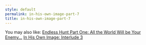 ```yaml
---
style: default
permalink: in-his-own-image-part-7
title: in-his-own-image-part-7
---
```

You may also like:
[Endless Hunt Part One: All the World Will be Your Enemy...](http://scp-wiki.net/ofanendlesshunt-partone-alltheworldwillbeyourenemy)
[In His Own Image: Interlude 3](http://scp-wiki.net/in-his-own-image-interlude-3)